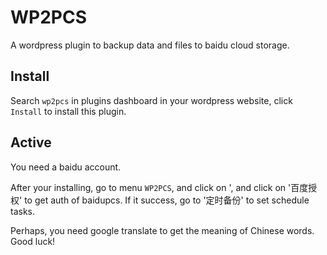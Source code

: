 # WP2PCS

A wordpress plugin to backup data and files to baidu cloud storage.

## Install

Search `wp2pcs` in plugins dashboard in your wordpress website, click `Install` to install this plugin.

## Active

You need a baidu account.

After your installing, go to menu `WP2PCS`, and click on ', and click on '百度授权' to get auth of baidupcs. If it success, go to '定时备份' to set schedule tasks.

Perhaps, you need google translate to get the meaning of Chinese words. Good luck!
